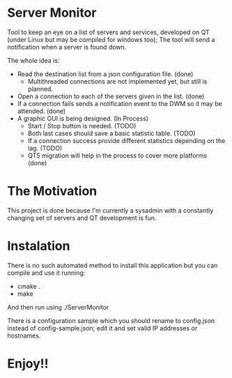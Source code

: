 Server Monitor
==============

Tool to keep an eye on a list of servers and services, developed on QT (under Linux but may be compiled for windows too); The tool will send a notification when a server is found down.

The whole idea is:

  * Read the destination list from a json configuration file. (done)
    - Multithreaded connections are not implemented yet, but still is planned.
  * Open a connection to each of the servers given in the list. (done)
  * If a connection fails sends a notification event to the DWM so it may be attended. (done)
  * A graphic GUI is being designed. (In Process)
    - Start / Stop button is needed. (TODO)
    - Both last cases should save a basic statistic table. (TODO)
    - If a connection success provide different statistics depending on the lag. (TODO)
	* QT5 migration will help in the process to cover more platforms (done)

The Motivation
==============

This project is done because I'm currently a sysadmin with a constantly changing set of servers and QT development is fun.


Instalation
===========

There is no such automated method to install this application but you can compile and use it running:

 * cmake .
 * make

And then run using ./ServerMonitor

There is a configuration sample which you should rename to config.json instead of config-sample.json; edit it and set valid IP addresses or hostnames.

Enjoy!!
=======
